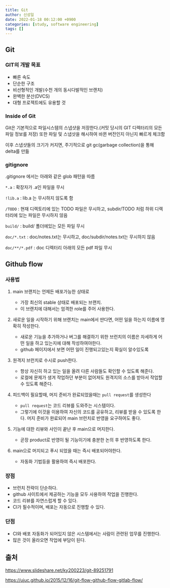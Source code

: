 ```yaml
---
title: Git
author: 신성일
date: 2022-01-18 00:12:00 +0900
categories: [study, software engineering]
tags: []
---
```


## Git

### GIT의 개발 목표

- 빠른 속도
- 단순한 구조
- 비선형적인 개발(수천 개의 동시다발적인 브랜치)
- 완벽한 분산(DVCS)
- 대형 프로젝트에도 유용할 것

### Inside of Git

Git은 기본적으로 파일시스템의 스냅샷을 저장한다.(커밋 당시의 GIT 디렉터리의 모든 파일 정보를 저장) 또한 파일 및 스냅샷을 해시하여 바뀐 버전인지 아닌지 빠르게 체크함

이후 스냅샷들의 크기가 커지면, 주기적으로 git gc(garbage collection)을 통해 delta를 만듦

### gitignore

.gitignore 에서는 아래와 같은 glob 패턴을 따름

`*.a` : 확장자가 .a인 파일을 무시

`!lib.a` : lib.a 는 무시하지 않도록 함

`/TODO` : 현재 디렉토리에 있는 TODO 파일은 무시하고, subdir/TODO 처럼 하위 디렉터리에 있는 파일은 무시하지 않음

`build/` : build/ 폴더에있는 모든 파일 무시

`doc/*.txt` : doc/notes.txt는 무시하고, doc/subdir/notes.txt는 무시하지 않음

`doc/**/*.pdf` : doc 디렉터리 아래의 모든 pdf 파일 무시

## Github flow

### 사용법

1. main 브랜치는 언제든 배포가능한 상태로

   - 가장 최신의 stable 상태로 배포되는 브랜치.
   - 이 브랜치에 대해서는 엄격한 role를 주어 사용한다.

2. 새로운 일을 시작하기 위해 브랜치는 main에서 딴다면, 어떤 일을 하는지 이름에 명확히 작성한다.

   - 새로운 기능을 추가하거나 버그를 해결하기 위한 브런치의 이름은 자세하게 어떤 일을 하고 있는지에 대해 작성하여야한다.
   - github 페이지에서 보면 어떤 일이 진행되고있는지 확실이 알수있도록

3. 원격지 브런치로 수시로 push한다.

   - 항상 자신히 하고 있는 일을 올려 다른 사람들도 확인할 수 있도록 해준다.
   - 로컬에 문제가 생겨 작업하던 부분이 없어져도 원격지의 소스를 받아서 작업할 수 있도록 해준다.

4. 피드백이 필요할때, 머지 준비가 완료되었을때는 `pull request`를 생성한다

   - `pull request`는 코드 리뷰를 도와주는 시스템이다.
   - 그렇기에 이것을 이용하여 자신의 코드를 공유하고, 리뷰를 받을 수 있도록 한다. 머지 준비가 완료되어 main 브런치로 반영을 요구하여도 좋다.

5. 기능에 대한 리뷰와 사인이 끝난 후 main으로 머지한다.

   - 곧장 product로 반영이 될 기능이기에 충분한 논의 후 반영하도록 한다.

6. main으로 머지되고 푸시 되었을 때는 즉시 배포되어야한다.

   - 자동화 기법등을 활용하여 즉시 배포한다.

### 장점

- 브런치 전략이 단순하다.
- github 사이트에서 제공하는 기능을 모두 사용하여 작업을 진행한다.
- 코드 리뷰를 자연스럽게 할 수 있다.
- CI가 필수적이며, 배포는 자동으로 진행할 수 있다.

### 단점

- CI와 배포 자동화가 되어있지 않은 시스템에서는 사람이 관련된 업무를 진행한다.
- 많은 것이 올라오면 작업에 부담이 된다.

## 출처

https://www.slideshare.net/ky200223/git-89251791

https://ujuc.github.io/2015/12/16/git-flow-github-flow-gitlab-flow/
